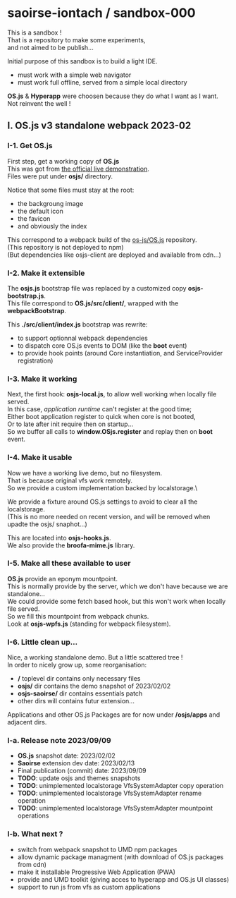 # saoirse-iontach / sandbox-000
This is a sandbox ! \
That is a repository to make some experiments, \
and not aimed to be publish...

Initial purpose of this sandbox is to build a light IDE.
 - must work with a simple web navigator
 - must work full offline, served from a simple local directory

**OS.js** & **Hyperapp** were choosen because they do what I want as I want. \
Not reinvent the well !


## I. OS.js v3 standalone webpack 2023-02

### I-1. Get OS.js ###
First step, get a working copy of **OS.js** \
This was got from [the official live demonstration](https://demo.os-js.org/). \
Files were put under **osjs/** directory.

Notice that some files must stay at the root:
 - the backgroung image
 - the default icon
 - the favicon
 - and obviously the index

This correspond to a webpack build of the [os-js/OS.js](https://github.com/os-js/OS.js) repository. \
(This repository is not deployed to npm) \
(But dependencies like osjs-client are deployed and available from cdn...)

### I-2. Make it extensible ###
The **osjs.js** bootstrap file was replaced by a customized copy **osjs-bootstrap.js**. \
This file correspond to **OS.js/src/client/**, wrapped with the **webpackBootstrap**.

This **./src/client/index.js** bootstrap was rewrite:
 - to support optionnal webpack dependencies
 - to dispatch core OS.js events to DOM (like the **boot** event)
 - to provide hook points (around Core instantiation, and ServiceProvider registration)

### I-3. Make it working ###
Next, the first hook: **osjs-local.js**, to allow well working when locally file served. \
In this case, *application runtime* can't register at the good time; \
Either boot application register to quick when core is not booted, \
Or to late after init require then on startup... \
So we buffer all calls to **window.OSjs.register** and replay then on **boot** event.

### I-4. Make it usable ###
Now we have a working live demo, but no filesystem. \
That is because original vfs work remotely. \
So we provide a custom implementation backed by localstorage.\

We provide a fixture around OS.js settings to avoid to clear all the localstorage. \
(This is no more needed on recent version, and will be removed when upadte the osjs/ snaphot...)

This are located into **osjs-hooks.js**. \
We also provide the **broofa-mime.js** library.

### I-5. Make all these available to user ###
**OS.js** provide an eponym mountpoint. \
This is normally provide by the server, which we don't have because we are standalone... \
We could provide some fetch based hook, but this won't work when locally file served. \
So we fill this mountpoint from webpack chunks. \
Look at **osjs-wpfs.js** (standing for webpack filesystem).

### I-6. Little clean up... ###
Nice, a working standalone demo. But a little scattered tree ! \
In order to nicely grow up, some reorganisation:
 - **/** toplevel dir contains only necessary files
 - **osjs/** dir contains the demo snapshot of 2023/02/02
 - **osjs-saoirse/** dir contains essentials patch
 - other dirs will contains futur extension...

Applications and other OS.js Packages are for now under **/osjs/apps** and adjacent dirs.

### I-a. Release note 2023/09/09 ###
 - **OS.js** snapshot date: 2023/02/02
 - **Saoirse** extension dev date: 2023/02/13
 - Final publication (commit) date: 2023/09/09
 - **TODO**: update osjs and themes snapshots
 - **TODO**: unimplemented localstorage VfsSystemAdapter copy operation
 - **TODO**: unimplemented localstorage VfsSystemAdapter rename operation
 - **TODO**: unimplemented localstorage VfsSystemAdapter mountpoint operations

### I-b. What next ? ###
 - switch from webpack snapshot to UMD npm packages
 - allow dynamic package managment (with download of OS.js packages from cdn)
 - make it installable Progressive Web Application (PWA)
 - provide and UMD toolkit (giving acces to hyperapp and OS.js UI classes)
 - support to run js from vfs as custom applications

